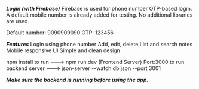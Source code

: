 
***Login (with Firebase)***
Firebase is used for phone number OTP-based login.
A default mobile number is already added for testing.
No additional libraries are used.

Default number: 9090909090
OTP: 123456

***Features***
Login using phone number
Add, edit, delete,List and search notes
Mobile responsive UI
Simple and clean design

npm install
to run ---> npm run dev (Frontend Server) Port:3000
to run backend server ---> json-server --watch db.json --port 3001 

***Make sure the backend is running before using the app.***